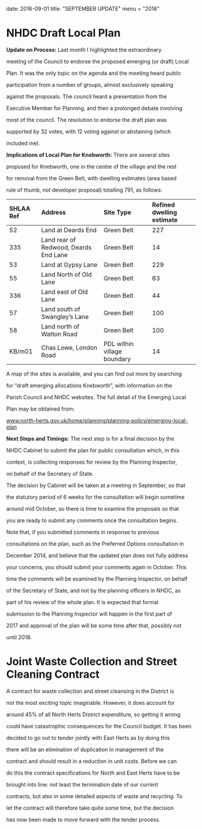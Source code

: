 date: 2016-09-01
title: "SEPTEMBER UPDATE"
menu = "2016"







# NHDC Draft Local Plan 



**Update on Process:** Last month I highlighted the extraordinary

meeting of the Council to endorse the proposed emerging (or draft) Local

Plan. It was the only topic on the agenda and the meeting heard public

participation from a number of groups, almost exclusively speaking

against the proposals. The council heard a presentation from the

Executive Member for Planning, and then a prolonged debate involving

most of the council. The resolution to endorse the draft plan was

supported by 32 votes, with 12 voting against or abstaining (which

included me).



**Implications of Local Plan for Knebworth:** There are several sites

proposed for Knebworth, one in the centre of the village and the rest

for removal from the Green Belt, with dwelling estimates (area based

rule of thumb, not developer proposal) totalling 791, as follows:



<table>

<thead>

<tr class="header">

<th align="left"><strong>SHLAA Ref</strong></th>

<th align="left"><strong>Address</strong></th>

<th align="left"><strong>Site Type</strong></th>

<th align="left"><strong>Refined dwelling estimate</strong></th>

</tr>

</thead>

<tbody>

<tr class="odd">

<td align="left">52</td>

<td align="left">Land at Deards End</td>

<td align="left">Green Belt</td>

<td align="left">227</td>

</tr>

<tr class="even">

<td align="left">335</td>

<td align="left">Land rear of Redwood, Deards End Lane</td>

<td align="left">Green Belt</td>

<td align="left">14</td>

</tr>

<tr class="odd">

<td align="left">53</td>

<td align="left">Land at Gypsy Lane</td>

<td align="left">Green Belt</td>

<td align="left">229</td>

</tr>

<tr class="even">

<td align="left">55</td>

<td align="left">Land North of Old Lane</td>

<td align="left">Green Belt</td>

<td align="left">63</td>

</tr>

<tr class="odd">

<td align="left">336</td>

<td align="left">Land east of Old Lane</td>

<td align="left">Green Belt</td>

<td align="left">44</td>

</tr>

<tr class="even">

<td align="left">57</td>

<td align="left">Land south of Swangley’s Lane</td>

<td align="left">Green Belt</td>

<td align="left">100</td>

</tr>

<tr class="odd">

<td align="left">58</td>

<td align="left">Land north of Watton Road</td>

<td align="left">Green Belt</td>

<td align="left">100</td>

</tr>

<tr class="even">

<td align="left">KB/m01</td>

<td align="left">Chas Lowe, London Road</td>

<td align="left">PDL within village boundary</td>

<td align="left">14</td>

</tr>

</tbody>

</table>



A map of the sites is available, and you can find out more by searching

for “draft emerging allocations Knebworth”, with information on the

Parish Council and NHDC websites. The full detail of the Emerging Local

Plan may be obtained from:

www.north-herts.gov.uk/home/planning/planning-policy/emerging-local-plan



**Next Steps and Timings:** The next step is for a final decision by the

NHDC Cabinet to submit the plan for public consultation which, in this

context, is collecting responses for review by the Planning Inspector,

on behalf of the Secretary of State.



The decision by Cabinet will be taken at a meeting in September, so that

the statutory period of 6 weeks for the consultation will begin sometime

around mid October, so there is time to examine the proposals so that

you are ready to submit any comments once the consultation begins.



Note that, if you submitted comments in response to previous

consultations on the plan, such as the Preferred Options consultation in

December 2014, and believe that the updated plan does not fully address

your concerns, you should submit your comments again in October. This

time the comments will be examined by the Planning Inspector, on behalf

of the Secretary of State, and not by the planning officers in NHDC, as

part of his review of the whole plan. It is expected that formal

submission to the Planning Inspector will happen in the first part of

2017 and approval of the plan will be some time after that, possibly not

until 2018.



# Joint Waste Collection and Street Cleaning Contract



A contract for waste collection and street cleansing in the District is

not the most exciting topic imaginable. However, it does account for

around 45% of all North Herts District expenditure, so getting it wrong

could have catastrophic consequences for the Council budget. It has been

decided to go out to tender jointly with East Herts as by doing this

there will be an elimination of duplication in management of the

contract and should result in a reduction in unit costs. Before we can

do this the contract specifications for North and East Herts have to be

brought into line: not least the termination date of our current

contracts, but also in some detailed aspects of waste and recycling. To

let the contract will therefore take quite some time, but the decision

has now been made to move forward with the tender process.

